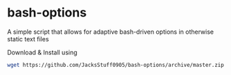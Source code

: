 # bash-options
A simple script that allows for adaptive bash-driven options in otherwise static text files


Download & Install using
```bash
wget https://github.com/JacksStuff0905/bash-options/archive/master.zip && unzip master.zip && bash bash-options-main/install.sh; rm -r bash-options-main; rm master.zip
```
